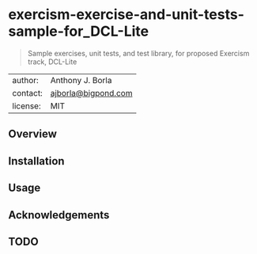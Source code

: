 # exercism-exercise-and-unit-tests-sample-for_DCL-Lite
> Sample exercises, unit tests, and test library, for proposed Exercism track, DCL-Lite

|||
| :---     | :--- |
| author:  | Anthony J. Borla |
| contact: | [ajborla@bigpond.com](ajborla@bigpond.com) |
| license: | MIT |

## Overview
## Installation
## Usage
## Acknowledgements
## TODO
